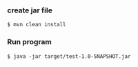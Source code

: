 ### create jar file ###
`$ mvn clean install`
### Run program ###
`$ java -jar target/test-1.0-SNAPSHOT.jar`
